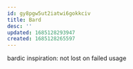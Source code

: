 ```yaml
---
id: gy8pgw5ut2iatwi6gokkciv
title: Bard
desc: ''
updated: 1685128293947
created: 1685128265597
---
```

bardic inspiration: not lost on failed usage
